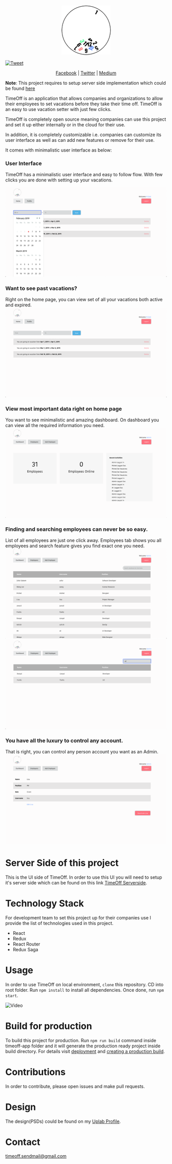 <p align="center">
  <img src="screenshots/logo.png" />
</p>

[![Tweet](https://img.shields.io/twitter/url/http/shields.io.svg?style=social)](https://twitter.com/intent/tweet?text=Your%20employees%20want%20to%20set%20vacation%20before%20taking%20their%20time%20off?%20Here%20is%20an%20open%20source%20project%20that%20can%20help%20you%20to%20set%20their%20vacations&url=https://github.com/zafar-saleem/timeoff-app)

<p align="center">
  <a target="_blank" href='https://www.facebook.com/TimeOff-325473081302189'>Facebook</a> |
  <a target="_blank" href='https://twitter.com/TimeOff72858529'>Twitter</a> |
  <a target="_blank" href='https://medium.com/@zafarsaleem/how-i-built-my-own-open-source-project-a876c6d6b720'>Medium</a>
</p>

**Note**: This project requires to setup server side implementation which could be found [here](https://github.com/zafar-saleem/timeoff-server)

TimeOff is an application that allows companies and organizations to allow their employees to set vacations before they take their time off. 
TimeOff is an easy to use vacation setter with just few clicks. 

TimeOff is completely open source meaning companies can use this project and set it up either internally or in the cloud for their use.

In addition, it is completely customizable i.e. companies can customize its user interface as well as can add new features or remove for
their use.

It comes with minimalistic user interface as below:

### User Interface
TimeOff has a minimalistic user interface and easy to follow flow. With few clicks you are done with setting up your vacations.

![Screenshot](screenshots/UI.png)

### Want to see past vacations?
Right on the home page, you can view set of all your vacations both active and expired.
![Screenshot](screenshots/Past.png)

### View most important data right on home page
You want to see minimalistic and amazing dashboard. On dashboard you can view all the required information you need.
![Screenshot](screenshots/dashboard.png)

### Finding and searching employees can never be so easy.
List of all employees are just one click away. Employees tab shows you all employees and search feature gives you find exact one you need.
![Screenshot](screenshots/list.png)
![Screenshot](screenshots/search.png)

### You have all the luxury to control any account.
That is right, you can control any person account you want as an Admin.
![Screenshot](screenshots/control.png)

# Server Side of this project
This is the UI side of TimeOff. In order to use this UI you will need to setup it's server side which can be found on this link [TimeOff Serverside](https://github.com/zafar-saleem/timeoff-server).

# Technology Stack
For development team to set this project up for their companies use I provide the list of technologies used in this project.
* React
* Redux
* React Router
* Redux Saga

# Usage
In order to use TimeOff on local environment, `clone` this repository. CD into root folder. Run `npm install` to install all dependencies. Once done, run `npm start`.

![Video](screenshots/timeoff-setup.gif)

# Build for production
To build this project for production. Run `npm run build` command inside timeoff-app folder and it will generate the production ready project inside build directory. For details visit [deployment](https://facebook.github.io/create-react-app/docs/deployment) and [creating a production build](https://facebook.github.io/create-react-app/docs/production-build).

# Contributions
In order to contribute, please open issues and make pull requests.

# Design
The design(PSDs) could be found on my [Uplab Profile](https://www.uplabs.com/posts/timeoff-to-schedule-vacations).

# Contact
timeoff.sendmail@gmail.com
